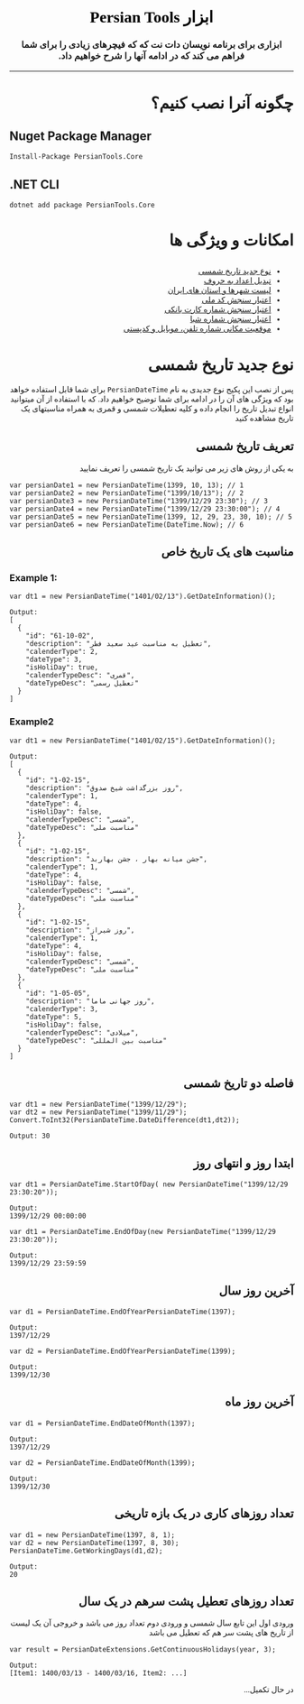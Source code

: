 <div dir="rtl" style="font-family: tahoma;" align="center">
    <h1 style="color: #5e9ca0;"><span style="color: #000000;">ابزار Persian Tools</span></h1>
    <h3>ابزاری برای برنامه نویسان
    دات نت که که فیچرهای زیادی را برای شما فراهم می کند که در ادامه آنها را شرح خواهیم داد. </h3>
</div>
<hr>

<div dir="rtl" style="font-family: tahoma;">

# چگونه آنرا نصب کنیم؟
</div>

## Nuget Package Manager
```
Install-Package PersianTools.Core
```

## .NET CLI
```
dotnet add package PersianTools.Core
```

<div dir="rtl" style="font-family: tahoma;">

# امکانات و ویژگی ها


##
-   [نوع جدید تاریخ شمسی](#نوع-جدید-تاریخ-شمسی)
-   [تبدیل اعداد به حروف](#)
-   [لیست شهرها و استان های ایران](#)
-   [اعتبار سنجش کد ملی](#)
-   [اعتبار سنجش  شماره کارت بانکی](#)
-   [اعتبار سنجش  شماره شبا](#)
-   [موقعیت مکانی شماره تلفن، موبایل و کدپستی](#)

</div>



<div dir="rtl" style="font-family: tahoma;">

# نوع جدید تاریخ شمسی

پس از نصب این پکیج  نوع جدیدی به نام ```PersianDateTime``` برای شما قابل استفاده خواهد بود که ویژگی های آن را در ادامه برای شما توضیح خواهیم داد.
که با استفاده از آن میتوانید انواع تبدیل تاریخ را انجام داده و کلیه تعطیلات شمسی و قمری به همراه مناسبتهای یک تاریخ مشاهده کنید


## تعریف تاریخ شمسی

به یکی از روش های زیر می توانید یک تاریخ شمسی را تعریف نمایید

</div>

```
var persianDate1 = new PersianDateTime(1399, 10, 13); // 1
var persianDate2 = new PersianDateTime("1399/10/13"); // 2
var persianDate3 = new PersianDateTime("1399/12/29 23:30"); // 3
var persianDate4 = new PersianDateTime("1399/12/29 23:30:00"); // 4
var persianDate5 = new PersianDateTime(1399, 12, 29, 23, 30, 10); // 5
var persianDate6 = new PersianDateTime(DateTime.Now); // 6
```

<div dir="rtl" style="font-family: tahoma;">

## مناسبت های یک تاریخ خاص

</div>

### Example 1:
```
var dt1 = new PersianDateTime("1401/02/13").GetDateInformation)();

Output: 
[
  {
    "id": "61-10-02",
    "description": "تعطیل به مناسبت عید سعید فطر",
    "calenderType": 2,
    "dateType": 3,
    "isHoliDay": true,
    "calenderTypeDesc": "قمری",
    "dateTypeDesc": "تعطیل رسمی"
  }
]
```

### Example2

```
var dt1 = new PersianDateTime("1401/02/15").GetDateInformation)();

Output: 
[
  {
    "id": "1-02-15",
    "description": "روز بزرگداشت شیخ صدوق",
    "calenderType": 1,
    "dateType": 4,
    "isHoliDay": false,
    "calenderTypeDesc": "شمسی",
    "dateTypeDesc": "مناسبت ملی"
  },
  {
    "id": "1-02-15",
    "description": "جشن میانه بهار ، جشن بهاربد",
    "calenderType": 1,
    "dateType": 4,
    "isHoliDay": false,
    "calenderTypeDesc": "شمسی",
    "dateTypeDesc": "مناسبت ملی"
  },
  {
    "id": "1-02-15",
    "description": "روز شیراز",
    "calenderType": 1,
    "dateType": 4,
    "isHoliDay": false,
    "calenderTypeDesc": "شمسی",
    "dateTypeDesc": "مناسبت ملی"
  },
  {
    "id": "1-05-05",
    "description": "روز جهانی ماما",
    "calenderType": 3,
    "dateType": 5,
    "isHoliDay": false,
    "calenderTypeDesc": "میلادی",
    "dateTypeDesc": "مناسبت بین المللی"
  }
]
```
<div dir="rtl" style="font-family: tahoma;">

## فاصله دو تاریخ شمسی

</div>

```
var dt1 = new PersianDateTime("1399/12/29");
var dt2 = new PersianDateTime("1399/11/29");
Convert.ToInt32(PersianDateTime.DateDifference(dt1,dt2));

Output: 30
```

<div dir="rtl" style="font-family: tahoma;">

## ابتدا روز و انتهای روز	

</div>

```
var dt1 = PersianDateTime.StartOfDay( new PersianDateTime("1399/12/29 23:30:20"));

Output:
1399/12/29 00:00:00

var dt1 = PersianDateTime.EndOfDay(new PersianDateTime("1399/12/29 23:30:20"));

Output:
1399/12/29 23:59:59

```

<div dir="rtl" style="font-family: tahoma;">

## آخرین روز سال	

</div>

```
var d1 = PersianDateTime.EndOfYearPersianDateTime(1397);

Output:
1397/12/29

var d2 = PersianDateTime.EndOfYearPersianDateTime(1399);

Output:
1399/12/30
```

<div dir="rtl" style="font-family: tahoma;">

## آخرین روز ماه

</div>

```
var d1 = PersianDateTime.EndDateOfMonth(1397);

Output:
1397/12/29

var d2 = PersianDateTime.EndDateOfMonth(1399);

Output:
1399/12/30
```

<div dir="rtl" style="font-family: tahoma;">

## تعداد روزهای کاری در یک بازه تاریخی

</div>

```
var d1 = new PersianDateTime(1397, 8, 1);
var d2 = new PersianDateTime(1397, 8, 30);
PersianDateTime.GetWorkingDays(d1,d2);

Output:
20
```

<div dir="rtl" style="font-family: tahoma;">

## تعداد روزهای تعطیل پشت سرهم در یک سال
ورودی اول این تابع سال شمسی و ورودی دوم تعداد روز می باشد و خروجی آن یک لیست از تاریخ های پشت سر هم که تعطیل می باشد
</div>

```
var result = PersianDateExtensions.GetContinuousHolidays(year, 3);

Output:
[Item1: 1400/03/13 - 1400/03/16, Item2: ...]

```

<div dir="rtl" style="font-family: tahoma;">

در حال تکمیل...

</div>